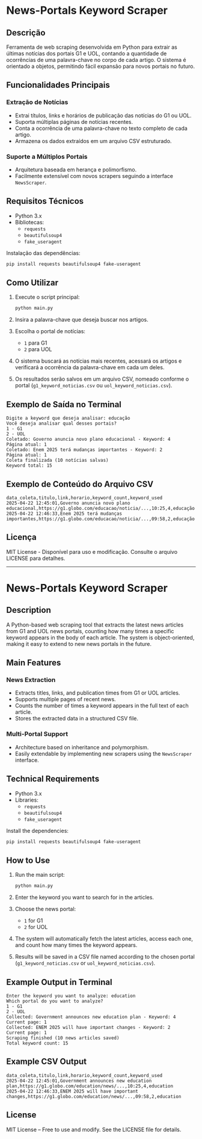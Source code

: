 # News-Portals Keyword Scraper

## Descrição
Ferramenta de web scraping desenvolvida em Python para extrair as últimas notícias dos portais G1 e UOL, contando a quantidade de ocorrências de uma palavra-chave no corpo de cada artigo. O sistema é orientado a objetos, permitindo fácil expansão para novos portais no futuro.

## Funcionalidades Principais

### Extração de Notícias
- Extrai títulos, links e horários de publicação das notícias do G1 ou UOL.
- Suporta múltiplas páginas de notícias recentes.
- Conta a ocorrência de uma palavra-chave no texto completo de cada artigo.
- Armazena os dados extraídos em um arquivo CSV estruturado.

### Suporte a Múltiplos Portais
- Arquitetura baseada em herança e polimorfismo.
- Facilmente extensível com novos scrapers seguindo a interface `NewsScraper`.

## Requisitos Técnicos
- Python 3.x
- Bibliotecas:
  - `requests`
  - `beautifulsoup4`
  - `fake_useragent`

Instalação das dependências:
```bash
pip install requests beautifulsoup4 fake-useragent
```

## Como Utilizar
1. Execute o script principal:
   ```bash
   python main.py
   ```

2. Insira a palavra-chave que deseja buscar nos artigos.

3. Escolha o portal de notícias:
   - `1` para G1
   - `2` para UOL

4. O sistema buscará as notícias mais recentes, acessará os artigos e verificará a ocorrência da palavra-chave em cada um deles.

5. Os resultados serão salvos em um arquivo CSV, nomeado conforme o portal (`g1_keyword_noticias.csv` ou `uol_keyword_noticias.csv`).

## Exemplo de Saída no Terminal
```plaintext
Digite a keyword que deseja analisar: educação
Você deseja analisar qual desses portais?
1 - G1
2 - UOL
Coletado: Governo anuncia novo plano educacional - Keyword: 4
Página atual: 1
Coletado: Enem 2025 terá mudanças importantes - Keyword: 2
Página atual: 1
Coleta finalizada (10 notícias salvas)
Keyword total: 15
```

## Exemplo de Conteúdo do Arquivo CSV
```csv
data_coleta,titulo,link,horario,keyword_count,keyword_used
2025-04-22 12:45:01,Governo anuncia novo plano educacional,https://g1.globo.com/educacao/noticia/...,10:25,4,educação
2025-04-22 12:46:33,Enem 2025 terá mudanças importantes,https://g1.globo.com/educacao/noticia/...,09:58,2,educação
```

## Licença
MIT License - Disponível para uso e modificação. Consulte o arquivo LICENSE para detalhes.

--------------------------------------

# News-Portals Keyword Scraper

## Description
A Python-based web scraping tool that extracts the latest news articles from G1 and UOL news portals, counting how many times a specific keyword appears in the body of each article. The system is object-oriented, making it easy to extend to new news portals in the future.

## Main Features

### News Extraction
- Extracts titles, links, and publication times from G1 or UOL articles.
- Supports multiple pages of recent news.
- Counts the number of times a keyword appears in the full text of each article.
- Stores the extracted data in a structured CSV file.

### Multi-Portal Support
- Architecture based on inheritance and polymorphism.
- Easily extendable by implementing new scrapers using the `NewsScraper` interface.

## Technical Requirements
- Python 3.x
- Libraries:
  - `requests`
  - `beautifulsoup4`
  - `fake_useragent`

Install the dependencies:
```bash
pip install requests beautifulsoup4 fake-useragent
```

## How to Use
1. Run the main script:
   ```bash
   python main.py
   ```

2. Enter the keyword you want to search for in the articles.

3. Choose the news portal:
   - `1` for G1
   - `2` for UOL

4. The system will automatically fetch the latest articles, access each one, and count how many times the keyword appears.

5. Results will be saved in a CSV file named according to the chosen portal (`g1_keyword_noticias.csv` or `uol_keyword_noticias.csv`).

## Example Output in Terminal
```plaintext
Enter the keyword you want to analyze: education
Which portal do you want to analyze?
1 - G1
2 - UOL
Collected: Government announces new education plan - Keyword: 4
Current page: 1
Collected: ENEM 2025 will have important changes - Keyword: 2
Current page: 1
Scraping finished (10 news articles saved)
Total keyword count: 15
```

## Example CSV Output
```csv
data_coleta,titulo,link,horario,keyword_count,keyword_used
2025-04-22 12:45:01,Government announces new education plan,https://g1.globo.com/education/news/...,10:25,4,education
2025-04-22 12:46:33,ENEM 2025 will have important changes,https://g1.globo.com/education/news/...,09:58,2,education
```

## License
MIT License – Free to use and modify. See the LICENSE file for details.